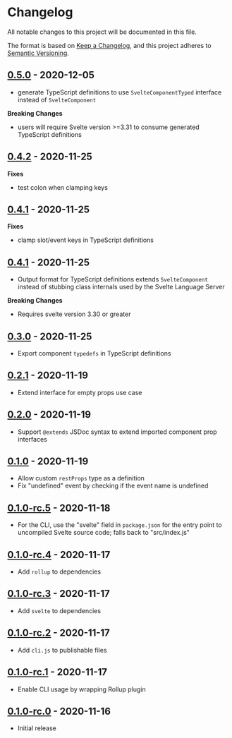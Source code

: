 # Changelog

All notable changes to this project will be documented in this file.

The format is based on [Keep a Changelog](https://keepachangelog.com/en/1.0.0/),
and this project adheres to [Semantic Versioning](https://semver.org/spec/v2.0.0.html).

## [0.5.0](https://github.com/IBM/carbon-icons-svelte/releases/tag/v0.5.0) - 2020-12-05

- generate TypeScript definitions to use `SvelteComponentTyped` interface instead of `SvelteComponent`

**Breaking Changes**

- users will require Svelte version >=3.31 to consume generated TypeScript definitions

## [0.4.2](https://github.com/IBM/carbon-icons-svelte/releases/tag/v0.4.2) - 2020-11-25

**Fixes**

- test colon when clamping keys

## [0.4.1](https://github.com/IBM/carbon-icons-svelte/releases/tag/v0.4.1) - 2020-11-25

**Fixes**

- clamp slot/event keys in TypeScript definitions

## [0.4.1](https://github.com/IBM/carbon-icons-svelte/releases/tag/v0.4.0) - 2020-11-25

- Output format for TypeScript definitions extends `SvelteComponent` instead of stubbing class internals used by the Svelte Language Server

**Breaking Changes**

- Requires svelte version 3.30 or greater

## [0.3.0](https://github.com/IBM/carbon-icons-svelte/releases/tag/v0.3.0) - 2020-11-25

- Export component `typedefs` in TypeScript definitions

## [0.2.1](https://github.com/IBM/carbon-icons-svelte/releases/tag/v0.2.1) - 2020-11-19

- Extend interface for empty props use case

## [0.2.0](https://github.com/IBM/carbon-icons-svelte/releases/tag/v0.2.0) - 2020-11-19

- Support `@extends` JSDoc syntax to extend imported component prop interfaces

## [0.1.0](https://github.com/IBM/carbon-icons-svelte/releases/tag/v0.1.0) - 2020-11-19

- Allow custom `restProps` type as a definition
- Fix "undefined" event by checking if the event name is undefined

## [0.1.0-rc.5](https://github.com/IBM/carbon-icons-svelte/releases/tag/v0.1.0-rc.5) - 2020-11-18

- For the CLI, use the "svelte" field in `package.json` for the entry point to uncompiled Svelte source code; falls back to "src/index.js"

## [0.1.0-rc.4](https://github.com/IBM/carbon-icons-svelte/releases/tag/v0.1.0-rc.4) - 2020-11-17

- Add `rollup` to dependencies

## [0.1.0-rc.3](https://github.com/IBM/carbon-icons-svelte/releases/tag/v0.1.0-rc.3) - 2020-11-17

- Add `svelte` to dependencies

## [0.1.0-rc.2](https://github.com/IBM/carbon-icons-svelte/releases/tag/v0.1.0-rc.2) - 2020-11-17

- Add `cli.js` to publishable files

## [0.1.0-rc.1](https://github.com/IBM/carbon-icons-svelte/releases/tag/v0.1.0-rc.1) - 2020-11-17

- Enable CLI usage by wrapping Rollup plugin

## [0.1.0-rc.0](https://github.com/IBM/carbon-icons-svelte/releases/tag/v0.1.0-rc.0) - 2020-11-16

- Initial release
